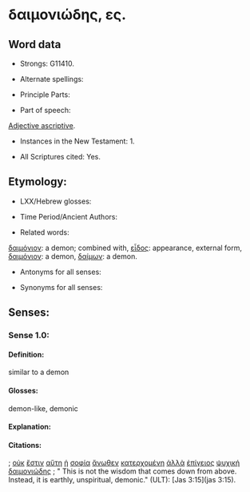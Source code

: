 # δαιμονιώδης, ες.

<!-- Status: S2=NeedsFinalCheck -->
<!-- Lexica used for edits: BDAG LN CVB  -->

## Word data

* Strongs: G11410.


* Alternate spellings:

* Principle Parts: 

* Part of speech: 

[Adjective ascriptive](http://ugg.readthedocs.io/en/latest/adjective_ascriptive.html). 

* Instances in the New Testament: 1.

* All Scriptures cited: Yes.

## Etymology: 

* LXX/Hebrew glosses: 

* Time Period/Ancient Authors: 

* Related words: 

[δαιμόνιον](../G11400/01.md): a demon; combined with, [εἶδος](../G14910/01.md): appearance, external form, 
[δαιμόνιον](../G11400/01.md): a demon,
[δαίμων](../G11420/01.md): a demon.

* Antonyms for all senses:

* Synonyms for all senses: 


## Senses:


### Sense  1.0: 

#### Definition: 

similar to a demon

#### Glosses: 

demon-like, demonic

#### Explanation: 

#### Citations: 

; [οὐκ](../G37560/01.md) [ἔστιν](../G99999/01.md) [αὕτη](../G37780/01.md) [ἡ](../G35880/01.md) [σοφία](../G46780/01.md) [ἄνωθεν](../G05090/01.md) [κατερχομένη](../G27180/01.md) [ἀλλὰ](../G02350/01.md) [ἐπίγειος](../G19190/01.md) [ψυχική](../G55910/01.md) [δαιμονιώδης](../G11410/01.md)
; " This is not the wisdom that comes down from above. Instead, it is earthly, unspiritual, demonic." (ULT): 
[Jas 3:15](jas 3:15).